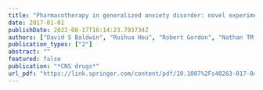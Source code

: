 ```yaml
---
title: "Pharmacotherapy in generalized anxiety disorder: novel experimental medicine models and emerging drug targets"
date: 2017-01-01
publishDate: 2022-08-17T16:14:23.793734Z
authors: ["David S Baldwin", "Ruihua Hou", "Robert Gordon", "Nathan TM Huneke", "Matthew Garner"]
publication_types: ["2"]
abstract: ""
featured: false
publication: "*CNS drugs*"
url_pdf: "https://link.springer.com/content/pdf/10.1007%2Fs40263-017-0423-2.pdf"
---
```


